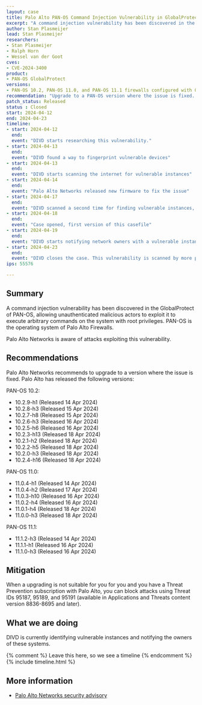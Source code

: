 ```yaml
---
layout: case
title: Palo Alto PAN-OS Command Injection Vulnerability in GlobalProtect
excerpt: "A command injection vulnerability has been discovered in the GlobalProtect feature of Palo Alto Networks PAN-OS software "
author: Stan Plasmeijer
lead: Stan Plasmeijer
researchers:
- Stan Plasmeijer
- Ralph Horn
- Wessel van der Goot
cves:
- CVE-2024-3400
product: 
- PAN-OS GlobalProtect
versions: 
- PAN-OS 10.2, PAN-OS 11.0, and PAN-OS 11.1 firewalls configured with GlobalProtect gateway or GlobalProtect portal (or both).
recommendation: "Upgrade to a PAN-OS version where the issue is fixed. The issue is fixed in PAN-OS 10.2.9-h1, PAN-OS 11.0.4-h1, PAN-OS 11.1.2-h3, and in all later PAN-OS versions."
patch_status: Released
status : Closed
start: 2024-04-12
end: 2024-04-23
timeline:
- start: 2024-04-12
  end:
  event: "DIVD starts researching this vulnerability."
- start: 2024-04-13
  end:
  event: "DIVD found a way to fingerprint vulnerable devices"
- start: 2024-04-13
  end:
  event: "DIVD starts scanning the internet for vulnerable instances"
- start: 2024-04-14
  end:
  event: "Palo Alto Networks released new firmware to fix the issue"
- start: 2024-04-17
  end:
  event: "DIVD scanned a second time for finding vulnerable instances, which didn't update to the latest version yet"
- start: 2024-04-18
  end:
  event: "Case opened, first version of this casefile"
- start: 2024-04-19
  end:
  event: "DIVD starts notifying network owners with a vulnerable instance in their network."
- start: 2024-04-23
  end:
  event: "DIVD closes the case. This vulnerability is scanned by more parties."
ips: 55576

---
```

## Summary

A command injection vulnerability has been discovered in the GlobalProtect of PAN-OS, allowing unauthenticated malicious actors to exploit it to execute arbitrary commands on the system with root privileges. PAN-OS is the operating system of Palo Alto Firewalls. 

Palo Alto Networks is aware of attacks exploiting this vulnerability.

## Recommendations

Palo Alto Networks recommends to upgrade to a version where the issue is fixed. Palo Alto has released the following versions:

PAN-OS 10.2:
* 10.2.9-h1 (Released 14 Apr 2024)
* 10.2.8-h3 (Released 15 Apr 2024)
* 10.2.7-h8 (Released 15 Apr 2024)
* 10.2.6-h3 (Released 16 Apr 2024)
* 10.2.5-h6 (Released 16 Apr 2024)
* 10.2.3-h13 (Released 18 Apr 2024)
* 10.2.1-h2 (Released 18 Apr 2024)
* 10.2.2-h5 (Released 18 Apr 2024)
* 10.2.0-h3 (Released 18 Apr 2024)
* 10.2.4-h16 (Released 18 Apr 2024)

PAN-OS 11.0:
* 11.0.4-h1 (Released 14 Apr 2024)
* 11.0.4-h2 (Released 17 Apr 2024)
* 11.0.3-h10 (Released 16 Apr 2024)
* 11.0.2-h4 (Released 16 Apr 2024)
* 11.0.1-h4 (Released 18 Apr 2024)
* 11.0.0-h3 (Released 18 Apr 2024)

PAN-OS 11.1:
* 11.1.2-h3 (Released 14 Apr 2024)
* 11.1.1-h1 (Released 16 Apr 2024)
* 11.1.0-h3 (Released 16 Apr 2024)

## Mitigation

When a upgrading is not suitable for you for you and you have a Threat Prevention subscription with Palo Alto, you can block attacks using Threat IDs 95187, 95189, and 95191 (available in Applications and Threats content version 8836-8695 and later).

## What we are doing

DIVD is currently identifying vulnerable instances and notifying the owners of these systems.

{% comment %}  Leave this here, so we see a timeline {% endcomment %}
{% include timeline.html %}

## More information
* [Palo Alto Networks security advisory](https://security.paloaltonetworks.com/CVE-2024-3400)